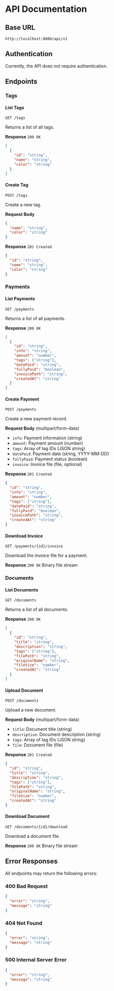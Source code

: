 # API Documentation

## Base URL

`http://localhost:8080/api/v1`

## Authentication

Currently, the API does not require authentication.

## Endpoints

### Tags

#### List Tags

```http
GET /tags
```

Returns a list of all tags.

**Response** `200 OK`

```json
[
  {
    "id": "string",
    "name": "string",
    "color": "string"
  }
]
```

#### Create Tag

```http
POST /tags
```

Create a new tag.

**Request Body**

```json
{
  "name": "string",
  "color": "string"
}
```

**Response** `201 Created`

```json
{
  "id": "string",
  "name": "string",
  "color": "string"
}
```

### Payments

#### List Payments

```http
GET /payments
```

Returns a list of all payments.

**Response** `200 OK`

```json
[
  {
    "id": "string",
    "info": "string",
    "amount": "number",
    "tags": ["string"],
    "datePaid": "string",
    "fullyPaid": "boolean",
    "invoicePath": "string",
    "createdAt": "string"
  }
]
```

#### Create Payment

```http
POST /payments
```

Create a new payment record.

**Request Body** (multipart/form-data)

- `info`: Payment information (string)
- `amount`: Payment amount (number)
- `tags`: Array of tag IDs (JSON string)
- `datePaid`: Payment date (string, YYYY-MM-DD)
- `fullyPaid`: Payment status (boolean)
- `invoice`: Invoice file (file, optional)

**Response** `201 Created`

```json
{
  "id": "string",
  "info": "string",
  "amount": "number",
  "tags": ["string"],
  "datePaid": "string",
  "fullyPaid": "boolean",
  "invoicePath": "string",
  "createdAt": "string"
}
```

#### Download Invoice

```http
GET /payments/{id}/invoice
```

Download the invoice file for a payment.

**Response** `200 OK`
Binary file stream

### Documents

#### List Documents

```http
GET /documents
```

Returns a list of all documents.

**Response** `200 OK`

```json
[
  {
    "id": "string",
    "title": "string",
    "description": "string",
    "tags": ["string"],
    "filePath": "string",
    "originalName": "string",
    "fileSize": "number",
    "createdAt": "string"
  }
]
```

#### Upload Document

```http
POST /documents
```

Upload a new document.

**Request Body** (multipart/form-data)

- `title`: Document title (string)
- `description`: Document description (string)
- `tags`: Array of tag IDs (JSON string)
- `file`: Document file (file)

**Response** `201 Created`

```json
{
  "id": "string",
  "title": "string",
  "description": "string",
  "tags": ["string"],
  "filePath": "string",
  "originalName": "string",
  "fileSize": "number",
  "createdAt": "string"
}
```

#### Download Document

```http
GET /documents/{id}/download
```

Download a document file.

**Response** `200 OK`
Binary file stream

## Error Responses

All endpoints may return the following errors:

### 400 Bad Request

```json
{
  "error": "string",
  "message": "string"
}
```

### 404 Not Found

```json
{
  "error": "string",
  "message": "string"
}
```

### 500 Internal Server Error

```json
{
  "error": "string",
  "message": "string"
}
```
